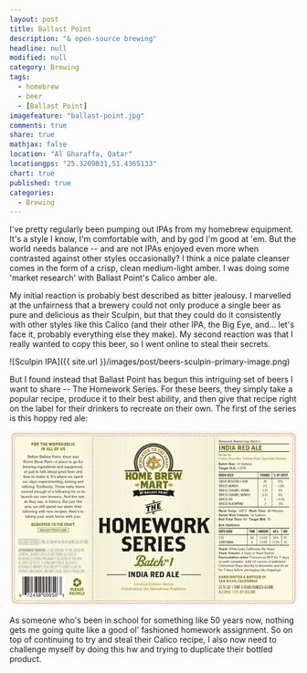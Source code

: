```yaml
---
layout: post
title: Ballast Point
description: "& open-source brewing"
headline: null
modified: null
category: Brewing
tags: 
  - homebrew
  - beer
  - [Ballast Point]
imagefeature: "ballast-point.jpg"
comments: true
share: true
mathjax: false
location: "Al Gharaffa, Qatar"
locationgps: "25.3209031,51.4365133"
chart: true
published: true
categories: 
  - Brewing
---
```


I've pretty regularly been pumping out IPAs from my homebrew equipment. It's a style I know, I'm comfortable with, and by god I'm good at 'em. But the world needs balance -- and are not IPAs enjoyed even more when contrasted against other styles occasionally? I think a nice palate cleanser comes in the form of a crisp, clean medium-light amber. I was doing some 'market research' with Ballast Point's Calico amber ale. 

My initial reaction is probably best described as bitter jealousy. I marvelled at the unfairness that a brewery could not only produce a single beer as pure and delicious as their Sculpin, but that they could do it consistently with other styles like this Calico (and their other IPA, the Big Eye, and... let's face it, probably everything else they make). My second reaction was that I really wanted to copy this beer, so I went online to steal their secrets.

![Sculpin IPA]({{ site.url }}/images/post/beers-sculpin-primary-image.png)

But I found instead that Ballast Point has begun this intriguing set of beers I want to share -- The Homework Series. For these beers, they simply take a popular recipe, produce it to their best ability, and then give that recipe right on the label for their drinkers to recreate on their own. The first of the series is this hoppy red ale: 

![Sculpin IPA](/images/post/homework-series-1.jpg)

As someone who's been in school for something like 50 years now, nothing gets me going quite like a good ol' fashioned homework assignment. So on top of continuing to try and steal their Calico recipe, I also now need to challenge myself by doing this hw and trying to duplicate their bottled product.